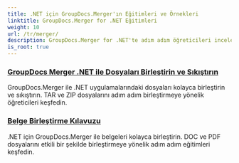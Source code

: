 ```yaml
---
title: .NET için GroupDocs.Merger'ın Eğitimleri ve Örnekleri
linktitle: GroupDocs.Merger for .NET Eğitimleri
weight: 10
url: /tr/merger/
description: GroupDocs.Merger for .NET'te adım adım öğreticileri inceleyerek belgeleri zahmetsizce birleştirin, ayırın, yeniden düzenleyin ve yönetin. Ayrıntılı örnekler ve uzman rehberliğiyle belge düzenlemede ustalaşın.
is_root: true
---
```

### [GroupDocs Merger .NET ile Dosyaları Birleştirin ve Sıkıştırın](./merge-and-compress-files/)
GroupDocs.Merger ile .NET uygulamalarındaki dosyaları kolayca birleştirin ve sıkıştırın. TAR ve ZIP dosyalarını adım adım birleştirmeye yönelik öğreticileri keşfedin.
### [Belge Birleştirme Kılavuzu](./guide-to-document-merging/)
.NET için GroupDocs.Merger ile belgeleri kolayca birleştirin. DOC ve PDF dosyalarını etkili bir şekilde birleştirmeye yönelik adım adım eğitimleri keşfedin.